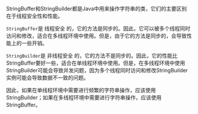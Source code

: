 StringBuffer和StringBuilder都是Java中用来操作字符串的类，它们的主要区别在于线程安全性和性能。

`StringBuffer`是 线程安全 的，它的方法是同步的。因此，它可以被多个线程同时访问和修改，适合在多线程环境中使用。但是，由于它的方法是同步的，会导致性能上的一些开销。

`StringBuilder`是 非线程安全 的，它的方法不是同步的。因此，它的性能比StringBuffer要好一些，适合在单线程环境中使用。但是，在多线程环境中使用StringBuilder可能会导致并发问题，因为多个线程同时访问和修改StringBuilder实例可能会导致数据不一致的问题。

因此，如果在单线程环境中需要进行频繁的字符串操作，应该使用StringBuilder；如果在多线程环境中需要进行字符串操作，应该使用StringBuffer。